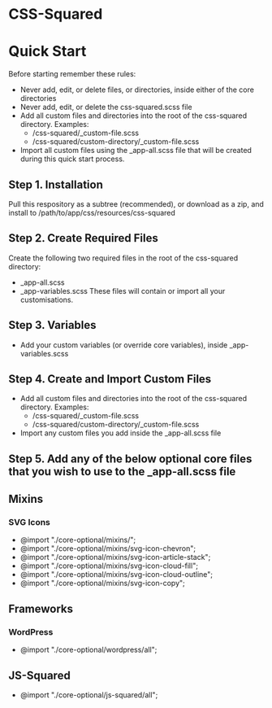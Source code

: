 # CSS-Squared

# Quick Start #
Before starting remember these rules:
* Never add, edit, or delete files, or directories, inside either of the core directories
* Never add, edit, or delete the css-squared.scss file
* Add all custom files and directories into the root of the css-squared directory. Examples:
    * /css-squared/_custom-file.scss
    * /css-squared/custom-directory/_custom-file.scss
* Import all custom files using the _app-all.scss file that will be created during this quick start process.

## Step 1. Installation
Pull this respository as a subtree (recommended), or download as a zip, and install to /path/to/app/css/resources/css-squared

## Step 2. Create Required Files 
Create the following two required files in the root of the css-squared directory:
* _app-all.scss
* _app-variables.scss
These files will contain or import all your customisations.

## Step 3. Variables ##
* Add your custom variables (or override core variables), inside _app-variables.scss

## Step 4. Create and Import Custom Files ##
* Add all custom files and directories into the root of the css-squared directory. Examples:
    * /css-squared/_custom-file.scss
    * /css-squared/custom-directory/_custom-file.scss
* Import any custom files you add inside the _app-all.scss file

## Step 5. Add any of the below optional core files that you wish to use to the _app-all.scss file 

## Mixins ##
### SVG Icons ###
* @import "./core-optional/mixins/";
* @import "./core-optional/mixins/svg-icon-chevron";
* @import "./core-optional/mixins/svg-icon-article-stack";
* @import "./core-optional/mixins/svg-icon-cloud-fill";
* @import "./core-optional/mixins/svg-icon-cloud-outline";
* @import "./core-optional/mixins/svg-icon-copy";

## Frameworks ##
### WordPress ###
* @import "./core-optional/wordpress/all";

## JS-Squared ##
* @import "./core-optional/js-squared/all";
